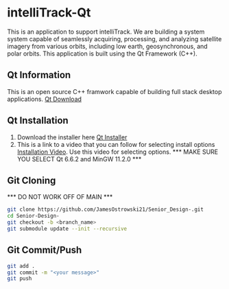 # intelliTrack-Qt
This is an application to support intelliTrack. We are building a system system capable of seamlessly acquiring, processing, and analyzing satellite imagery from various orbits, including low earth, geosynchronous, and polar orbits. This application is built using the Qt Framework (C++). 

## Qt Information
This is an open source C++ framwork capable of building full stack desktop applications. 
[Qt Download](https://www.qt.io/download-open-source) 

## Qt Installation
1. Download the installer here [Qt Installer](https://www.qt.io/download-qt-installer-oss?hsCtaTracking=99d9dd4f-5681-48d2-b096-470725510d34%7C074ddad0-fdef-4e53-8aa8-5e8a876d6ab4)
2. This is a link to a video that you can follow for selecting install options [Installation Video](https://www.youtube.com/watch?v=Aw7gozXQE4c&t=264s). Use this video for selecting options. 
*** MAKE SURE YOU SELECT Qt 6.6.2 and MinGW 11.2.0 ***

## Git Cloning 
*** DO NOT WORK OFF OF MAIN ***

```sh
git clone https://github.com/JamesOstrowski21/Senior_Design-.git
cd Senior-Design-
git checkout -b <branch_name>
git submodule update --init --recursive
```

## Git Commit/Push

```sh
git add .
git commit -m "<your message>"
git push
```


